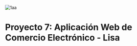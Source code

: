 ![1aa](https://github.com/user-attachments/assets/cf4c0b80-563f-4d05-ae3a-320d9b47195f)
# Proyecto 7: Aplicación Web de Comercio Electrónico - Lisa
